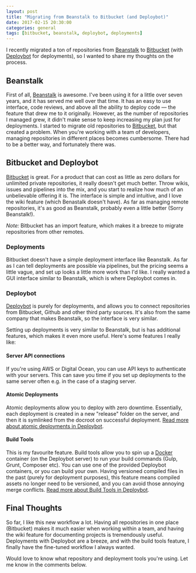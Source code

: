 ```yaml
---
layout: post
title: "Migrating from Beanstalk to Bitbucket (and Deploybot)"
date: 2017-02-15 20:30:00
categories: general
tags: [bitbucket, beanstalk, deploybot, deployments] 
---
```


I recently migrated a ton of repositories from [Beanstalk](http://beanstalkapp.com) to [Bitbucket](https://bitbucket.org) (with [Deploybot](https://deploybot.com) for deployments), so I wanted to share my thoughts on the process.

## Beanstalk
First of all, [Beanstalk](http://beanstalkapp.com) is awesome. I've been using it for a little over seven years, and it has served me well over that time. It has an easy to use interface, code reviews, and above all the ability to deploy code — the feature that drew me to it originally. However, as the number of repositories I managed grew, it didn't make sense to keep increasing my plan just for deployments. I started to migrate old repositories to [Bitbucket](https://bitbucket.org), but that created a problem. When you're working with a team of developers, managing repositories in different places becomes cumbersome. There had to be a better way, and fortunately there was.

## Bitbucket and Deploybot
[Bitbucket](https://bitbucket.org) is great. For a product that can cost as little as zero dollars for unlimited private repositories, it really doesn't get much better. Throw wikis, issues and pipelines into the mix, and you start to realize how much of an unbelievable offering it is. The interface is simple and intuitive, and I love the wiki feature (which Benastalk doesn't have). As far as managing remote repositories, it's as good as Beanstalk, probably even a little better (Sorry Beanstalk!).

_Note:_ Bitbucket has an import feature, which makes it a breeze to migrate repositories from other remotes.

### Deployments
Bitbucket doesn't have a simple deployment interface like Beanstalk. As far as I can tell deployments are possible via pipelines, but the pricing seems a little vague, and set up looks a little more work than I'd like. I really wanted a GUI interface similar to Beanstalk, which is where Deploybot comes in.

### Deploybot
[Deploybot](https://deploybot.com) is purely for deployments, and allows you to connect repositories from Bitbucket, Github and other third party sources. It's also from the same company that makes Beanstalk, so the interface is very similar.

Setting up deployments is very similar to Beanstalk, but is has additional features, which makes it even more useful. Here's some features I really like:

#### Server API connections
If you're using AWS or Digital Ocean, you can use API keys to authenticate with your servers. This can save you time if you set up deployments to the same server often e.g. in the case of a staging server.

#### Atomic Deployments
Atomic deployments allow you to deploy with zero downtime. Essentially, each deployment is created in a new "release" folder on the server, and then it is symlinked from the docroot on successful deployment. [Read more about atomic deployments in Deploybot](https://deploybot.com/blog/deploy-complex-apps-with-atomic-sftp-deployments).

#### Build Tools
This is my favourite feature. Build tools allow you to spin up a [Docker](https://www.docker.com) container (on the Deploybot server) to run your build commands (Gulp, Grunt, Composer etc). You can use one of the provided Deploybot containers, or you can build your own. Having versioned compiled files in the past (purely for deployment purposes), this feature means compiled assets no longer need to be versioned, and you can avoid those annoying merge conflicts. [Read more about Build Tools in Deploybot](http://support.deploybot.com/article/791-setting-up-and-using-build-tools).

## Final Thoughts
So far, I like this new workflow a lot. Having all repositories in one place (Bitbucket) makes it much easier when working within a team, and having the wiki feature for documenting projects is tremendously useful. Deployments with Deploybot are a breeze, and with the build tools feature, I finally have the fine-tuned workflow I always wanted.

Would love to know what repository and deployment tools you're using. Let me know in the comments below.
